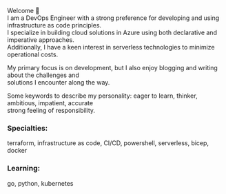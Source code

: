 Welcome 👋  
I am a DevOps Engineer with a strong preference for developing and using infrastructure as code principles.  
I specialize in building cloud solutions in Azure using both declarative and imperative approaches.  
Additionally, I have a keen interest in serverless technologies to minimize operational costs.  

My primary focus is on development, but I also enjoy blogging and writing about the challenges and  
solutions I encounter along the way.  

Some keywords to describe my personality: eager to learn, thinker, ambitious, impatient, accurate  
strong feeling of responsibility.  

### Specialties:
terraform, infrastructure as code, CI/CD, powershell, serverless, bicep, docker

### Learning:
go, python, kubernetes